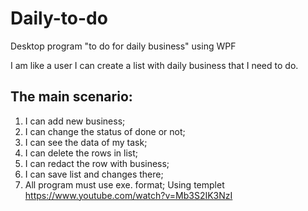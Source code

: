 # Daily-to-do
Desktop program "to do for daily business" using WPF 

I am like a user I can create a list with daily business that I need to do.

## The main scenario:
1. I can add new business;
2. I can change the status of done or not;
3. I can see the data of  my task;
4. I can delete the rows in list;
5. I can redact the row with business;
6. I can save list and changes there;
7. All program must use exe. format;
 Using templet https://www.youtube.com/watch?v=Mb3S2IK3NzI
